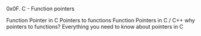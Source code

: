 0x0F. C - Function pointers

Function Pointer in C
Pointers to functions
Function Pointers in C / C++
why pointers to functions?
Everything you need to know about pointers in C
